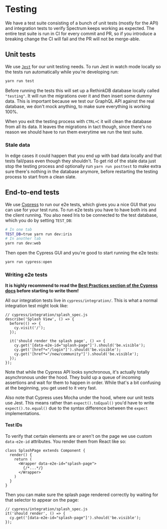 # Testing

We have a test suite consisting of a bunch of unit tests (mostly for the API) and integration tests to verify Spectrum keeps working as expected. The entire test suite is run in CI for every commit and PR, so if you introduce a breaking change the CI will fail and the PR will not be merge-able.

## Unit tests

We use [`Jest`](https://github.com/facebook/jest) for our unit testing needs. To run Jest in watch mode locally so the tests run automatically while you're developing run:

```sh
yarn run test
```

Before running the tests this will set up a RethinkDB database locally called `"testing"`. It will run the migrations over it and then insert some dummy data. This is important because we test our GraphQL API against the real database, we don't mock anything, to make sure everything is working 100%.

When you exit the testing process with `CTRL+C` it will clean the database from all its data. It leaves the migrations in tact though, since there's no reason we should have to run them everytime we run the test suite.

### Stale data

In edge cases it could happen that you end up with bad data locally and that tests fail/pass even though they shouldn't. To get rid of the stale data just stop the testing process and optionally run `yarn run posttest` to make extra sure there's nothing in the database anymore, before restarting the testing process to start from a clean slate.

## End-to-end tests

We use [Cypress](https://cypress.io) to run our e2e tests, which gives you a nice GUI that you can use for your test runs. To run e2e tests you have to have both iris and the client running. You also need Iris to be connected to the test database, which you do by setting `TEST_DB`:

```sh
# In one tab
TEST_DB=true yarn run dev:iris
# In another tab
yarn run dev:web
```

Then open the Cypress GUI and you're good to start running the e2e tests:

```sh
yarn run cypress:open
```

### Writing e2e tests

**It is highly recommend to read the [Best Practices section of the Cypress docs](https://docs.cypress.io/guides/references/best-practices.html) before starting to write them!**

All our integration tests live in `cypress/integration/`. This is what a normal integration test might look like:

```JS
// cypress/integration/splash_spec.js
describe('Splash View', () => {
  before(() => {
    cy.visit('/');
  });

  it('should render the splash page', () => {
    cy.get('[data-e2e-id="splash-page"]').should('be.visible');
    cy.get('[href*="/login"]').should('be.visible');
    cy.get('[href*="/new/community"]').should('be.visible');
  });
});
```

Note that while the Cypress API looks synchronous, it's actually totally asynchronous under the hood. They build up a queue of incoming assertions and wait for them to happen in order. While that's a bit confusing at the beginning, you get used to it very fast.

Also note that Cypress uses Mocha under the hood, where our unit tests use Jest. This means rather than `expect().toEqual()` you'd have to write `expect().to.equal()` due to the syntax difference between the `expect` implementations.

#### Test IDs

To verify that certain elements are or aren't on the page we use custom `data-e2e-id` attributes. You render them from React like so:

```JS
class SplashPage extends Component {
  render() {
    return (
      <Wrapper data-e2e-id="splash-page">
        {/*...*/}
      </Wrapper>
    )
  }
}
```

Then you can make sure the splash page rendered correctly by waiting for that selector to appear on the page:

```JS
// cypress/integration/splash_spec.js
it('should render', () => {
  cy.get('[data-e2e-id="splash-page"]').should('be.visible');
});
```

